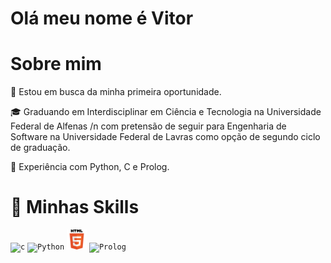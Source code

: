 # <strong>Olá meu nome é Vitor</strong>

# Sobre mim
🏢 Estou em busca da minha primeira oportunidade.

🎓 Graduando em Interdisciplinar em Ciência e Tecnologia na Universidade Federal de Alfenas /n com pretensão de seguir para Engenharia de Software na Universidade Federal de Lavras como opção de segundo ciclo de graduação.

🔭 Experiência com Python, C e Prolog.


# 🚀 Minhas Skills

  <code><img height="32" src="https://cdn.iconscout.com/icon/free/png-512/c-programming-569564.png" alt="c"/></code>
  <code><img height="32" src="https://upload.wikimedia.org/wikipedia/commons/thumb/c/c3/Python-logo-notext.svg/2048px-Python-logo-notext.svg.png" alt="Python"/></code>
  <code><img height="32" src="https://raw.githubusercontent.com/github/explore/80688e429a7d4ef2fca1e82350fe8e3517d3494d/topics/html/html.png" alt="HTML5"/></code>
  <code><img height="32" src="https://www.swi-prolog.org/icons/swipl.png)" alt="Prolog"/></code>
